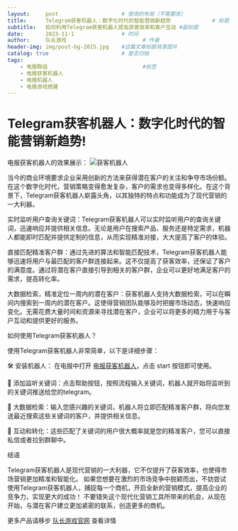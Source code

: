 ```yaml
---
layout:     post   				    # 使用的布局（不需要改）
title:      Telegram获客机器人：数字化时代的智能营销新趋势 			# 标题 
subtitle:   如何利用Telegram获客机器人提高获客效率和客户互动 #副标题
date:       2023-11-1				# 时间
author:     队长游戏 						# 作者
header-img: img/post-bg-2015.jpg 	#这篇文章标题背景图片
catalog: true 						# 是否归档
tags:
    - 电报群组								#标签
    - 电报获客机器人
    - 电报机器人
    - 电报游戏搭建
---
```


# Telegram获客机器人：数字化时代的智能营销新趋势!

电报获客机器人的效果展示：
![获客机器人](https://digilifetech.github.io/img/获客1.jpg "电报获客机器人")

当今的商业环境要求企业采用创新的方法来获得潜在客户的关注和争夺市场份额。在这个数字化时代，营销策略变得愈发复杂，客户的需求也变得多样化。在这个背景下，Telegram获客机器人崭露头角，以其独特的特点和功能成为了现代营销的一大利器。

实时监听用户查询关键词：Telegram获客机器人可以实时监听用户的查询关键词，迅速响应并提供相关信息。无论是用户在搜索产品、服务还是特定需求，机器人都能即时匹配并提供定制的信息，从而实现精准对接，大大提高了客户的体验。

直接匹配精准客户群：通过先进的算法和智能匹配技术，Telegram获客机器人能够迅速将用户与最匹配的客户群连接起来。这不仅提高了获客效率，还保证了客户的满意度。通过将潜在客户直接引导到相关的客户群，企业可以更好地满足客户的需求，提高转化率。

大数据检索，精准定位一周内的潜在客户：获客机器人支持大数据检索，可以在瞬间内搜索到一周内的潜在客户。这使得营销团队能够及时把握市场动态，快速响应变化。无需花费大量时间和资源来寻找潜在客户，企业可以将更多的精力用于与客户互动和提供更好的服务。

如何使用Telegram获客机器人？

使用Telegram获客机器人非常简单，以下是详细步骤：

🛠️ 安装机器人： 在电报中打开 [电报获客机器人]( https://t.me/zyhaoBot "telegram获客机器人")，点击 start 按钮即可使用。

🤖 添加监听关键词：点击帮助按钮，按照流程输入关键词，机器人就开始将监听到的关键词推送给您的telegram。

📢 大数据检索：输入您感兴趣的关键词，机器人将立即匹配精准客户群，将向您发送最近搜索这些关键词的客户，并提供相关信息。

📝 互动和转化：这些匹配了关键词的用户很大概率就是您的精准客户，您可以直接私信或者拉到群聊中。

结语

Telegram获客机器人是现代营销的一大利器，它不仅提升了获客效率，也使得市场营销更加精准和智能化。
如果您想要在激烈的市场竞争中脱颖而出，不妨尝试使用Telegram获客机器人，捕捉每一个商机，开启全新的营销模式，提高企业的竞争力，实现更大的成功！
不要错失这个现代化营销工具所带来的机会，从现在开始，与潜在客户建立更加紧密的联系，创造更多的商机。

更多产品请移步  [队长游戏官网](http://tggame.site  "队长游戏官方网站") 查看详情
